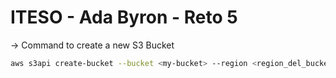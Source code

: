 
# ITESO - Ada Byron - Reto 5

→ Command to create a new S3 Bucket
```bash
aws s3api create-bucket --bucket <my-bucket> --region <region_del_bucket>
```
